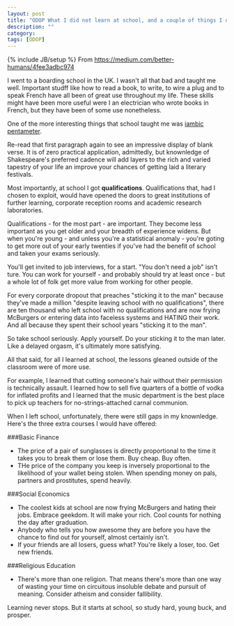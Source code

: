 ```yaml
---
layout: post
title: "ODOP What I did not learn at school, and a couple of things I did"
description: ""
category: 
tags: [ODOP]
---
```

{% include JB/setup %}
From <https://medium.com/better-humans/4fee3adbc974>

I went to a boarding school in the UK. I wasn't all that bad and taught me well. Important studff like how to read a book, to write, to wire a plug and to speak French have all been of great use throughout my life. These skills might have been more useful were I an electrician who wrote books in French, but they have been of some use nonetheless.

One of the more interesting things that school taught me was [iambic pentameter](http://en.wikipedia.org/wiki/Iambic_pentameter).

Re-read that first paragraph again to see an impressive display of blank verse. It is of zero practical application, admittedly, but knownledge of Shakespeare's preferred cadence will add layers to the rich and varied tapestry of your life an improve your chances of getting laid a literary festivals.

Most importantly, at school I got **qualifications**. Qualifications that, had I chosen to exploit, would have opened the doors to great institutions of further learning, corporate reception rooms and academic research laboratories.

Qualifications - for the most part - are important. They become less important as you get older and your breadth of experience widens. But when you're young - and unless you're a statistical anomaly - you're goting to get more out of your early twenties if you've had the benefit of school and taken your exams seriously.

You'll get invited to job interviews, for a start. "You don't need a job" isn't ture. You can work for yourself - and probably should try at least once - but a whole lot of folk get more value from working for other people.

For every corporate dropout that preaches "sticking it to the man" because they've made a million "despite leaving school with no qualifications", there are ten thousand who left school with no qualifications and are now frying McBurgers or entering data into faceless systems and HATING their work. And all because they spent their school years "sticking it to the man".

So take school seriously. Apply yourself. Do your sticking it to the man later. Like a delayed orgasm, it's ultimately more satisfying. 

All that said, for all I learned at school, the lessons gleaned outside of the classroom were of more use. 

For example, I learned that cutting someone's hair without their permission is technically assault. I learned how to sell five quarters of a bottle of vodka for inflated profits and I learned that the music department is the best place to pick up teachers for no-strings-attached carnal communion.

When I left school, unfortunately, there were still gaps in my knownledge. Here's the three extra courses I would have offered:

###Basic Finance 
+ The price of a pair of sunglasses is directly proportional to the time it takes you to break them or lose them. Buy cheap. Buy often.
+ THe price of the company you keep is inversely proportional to the likelihood of your wallet being stolen. When spending money on pals, partners and prostitutes, spend heavily.

###Social Economics 
+ The coolest kids at school are now frying McBurgers and hating their jobs. Embrace geekdom. It will make your rich. Cool counts for nothing the day after graduation.
+ Anybody who tells you how awesome they are before you have the chance to find out for yourself, almost certainly isn't.
+ If your friends are all losers, guess what? You're likely a loser, too. Get new friends.

###Religious Education 
+ There's more than one religion. That means there's more than one way of wasting your time on circuitous insoluble debate and pursuit of meaning. Consider atheism and consider fallibility.

Learning never stops. But it starts at school, so study hard, young buck, and prosper.


